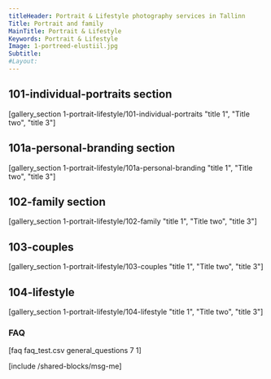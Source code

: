 ```yaml
---
titleHeader: Portrait & Lifestyle photography services in Tallinn
Title: Portrait and family
MainTitle: Portrait & Lifestyle
Keywords: Portrait & Lifestyle
Image: 1-portreed-elustiil.jpg
Subtitle: 
#Layout: 
---
```

<h2>101-individual-portraits section</h2>
[gallery_section 1-portrait-lifestyle/101-individual-portraits "title 1", "Title two", "title 3"]
<h2>101a-personal-branding section</h2>
[gallery_section 1-portrait-lifestyle/101a-personal-branding "title 1", "Title two", "title 3"]
<h2>102-family section</h2>
[gallery_section 1-portrait-lifestyle/102-family "title 1", "Title two", "title 3"]
<h2>103-couples</h2>
[gallery_section 1-portrait-lifestyle/103-couples "title 1", "Title two", "title 3"]
<h2>104-lifestyle</h2>
[gallery_section 1-portrait-lifestyle/104-lifestyle "title 1", "Title two", "title 3"]

<h3>FAQ</h3>
[faq faq_test.csv general_questions 7 1]


[include /shared-blocks/msg-me]
